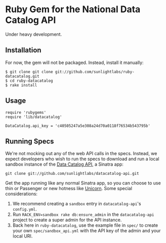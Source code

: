 # Ruby Gem for the National Data Catalog API

Under heavy development.


## Installation

For now, the gem will not be packaged. Instead, install it manually:

    $ git clone git clone git://github.com/sunlightlabs/ruby-datacatalog.git 
    $ cd ruby-datacatalog
    $ rake install

## Usage

    require 'rubygems'
    require 'lib/datacatalog'

    DataCatalog.api_key = 'c40505247a5e308a24d70a0118f76534b543795b'
    
## Running Specs

We're not mocking out any of the web API calls in the specs. Instead, we expect developers who wish to run the specs to download and run a local sandbox instance of the [Data Catalog API](http://github.com/sunlightlabs/datacatalog-api), a Sinatra app:

    git clone git://github.com/sunlightlabs/datacatalog-api.git

Get the app running like any normal Sinatra app, so you can choose to use thin or Passenger or new hotness like [Unicorn](http://unicorn.bogomips.org/). Some special considerations:

1. We recommend creating a `sandbox` entry in `datacatalog-api`'s `config.yml`.
2. Run `RACK_ENV=sandbox rake db:ensure_admin` in the `datacatalog-api` project to create a super admin for the API instance.
3. Back here in `ruby-datacatalog`, use the example file in `spec/` to create your own `spec/sandbox_api.yml` with the API key of the admin and your local URI.
